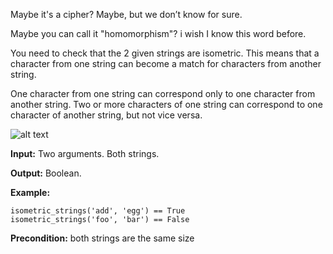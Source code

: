 Maybe it's a cipher? Maybe, but we don’t know for sure.

Maybe you can call it "homomorphism"? i wish I know this word before.

You need to check that the 2 given strings are isometric. This means that a character from one string can become a match for characters from another string.

One character from one string can correspond only to one character from another string. Two or more characters of one string can correspond to one character of another string, but not vice versa.

![alt text](https://py-static.checkio.org/media/task/media/835d2a2492b24aa682da086afed4f6a1/example.png)


<b>Input:</b> Two arguments. Both strings.

<b>Output:</b> Boolean.

<b>Example:</b>
```
isometric_strings('add', 'egg') == True
isometric_strings('foo', 'bar') == False
```

<b>Precondition:</b>
both strings are the same size